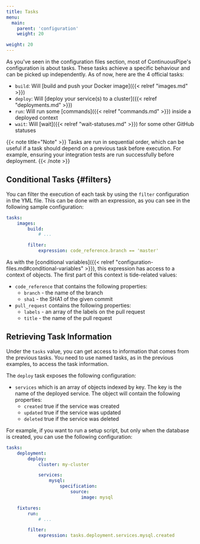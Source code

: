 ```yaml
---
title: Tasks
menu:
  main:
    parent: 'configuration'
    weight: 20

weight: 20
---
```

As you've seen in the configuration files section, most of ContinuousPipe's configuration is about tasks. These tasks achieve a specific behaviour and can be picked up independently. As of now, here are the 4 official tasks:

* `build`: Will [build and push your Docker image]({{< relref "images.md" >}})
* `deploy`: Will [deploy your service(s) to a cluster]({{< relref "deployments.md" >}})
* `run`: Will run some [commands]({{< relref "commands.md" >}}) inside a deployed context
* `wait`: Will [wait]({{< relref "wait-statuses.md" >}}) for some other GitHub statuses

{{< note title="Note" >}}
Tasks are run in sequential order, which can be useful if a task should depend on a previous task before execution. For example, ensuring your integration tests are run successfully before deployment. 
{{< /note >}}

## Conditional Tasks {#filters}
You can filter the execution of each task by using the `filter` configuration in the YML file. This can be done with an expression, as you can see in the following sample configuration:

``` yaml
tasks:
    images:
        build:
            # ...

        filter:
            expression: code_reference.branch == 'master'
```

As with the [conditional variables]({{< relref "configuration-files.md#conditional-variables" >}}), this expression has access to a context of objects. The first part of this context is tide-related values:

* `code_reference` that contains the following properties:
  - `branch` - the name of the branch
  - `sha1` - the SHA1 of the given commit
* `pull_request` contains the following properties:
  - `labels` - an array of the labels on the pull request
  - `title` - the name of the pull request

## Retrieving Task Information

Under the `tasks` value, you can get access to information that comes from the previous tasks. You need to use named tasks, as in the previous examples, to access the task information.

The `deploy` task exposes the following configuration:

* `services` which is an array of objects indexed by key. The key is the name of the deployed service. The object will contain the following properties:
  - `created` true if the service was created
  - `updated` true if the service was updated
  - `deleted` true if the service was deleted

For example, if you want to run a setup script, but only when the database is created, you can use the following configuration:

``` yaml
tasks:
    deployment:
        deploy:
            cluster: my-cluster

            services:
                mysql:
                    specification:
                        source:
                            image: mysql

    fixtures:
        run:
            # ...

        filter:
            expression: tasks.deployment.services.mysql.created
```
